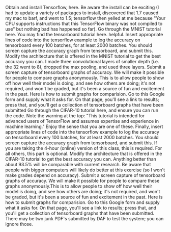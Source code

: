 Obtain and install Tensorflow, here. Be aware the install can be exciting (I had to update a variety of packages to install, discovered that 1.7 caused my mac to barf, and went to 1.5; tensorflow then yelled at me because "Your CPU supports instructions that this TensorFlow binary was not compiled to use" but nothing bad has happened so far).
Go through the MNIST tutorial here. You may find the tensorboard tutorial here. helpful. Insert appropriate lines of code into the tensorflow example to log the accuracy on tensorboard every 100 batches, for at least 2000 batches. You should screen capture the accuracy graph from tensorboard, and submit this.
Modify the architecture that is offered in the MNIST tutorial to get the best accuracy you can. I made three convolutional layers of smaller depth (i.e. the 32 went to 8), dropped the max pooling, and used three layers. Submit a screen capture of tensorboard graphs of accuracy. We will make it possible for people to compare graphs anonymously. This is to allow people to show off how well their model is doing, and see how others are doing; it's not required, and won't be graded, but it's been a source of fun and excitement in the past.
Here is how to submit graphs for comparision. Go to this Google form and supply what it asks for.
On that page, you'll see a link to results; press that, and you'll get a collection of tensorboard graphs that have been submitted
Go through the CIFAR-10 tutorial here, and ensure you can run the code. Note the warning at the top: "This tutorial is intended for advanced users of TensorFlow and assumes expertise and experience in machine learning." Enjoy the sense that you are one of these. Finally, insert appropriate lines of code into the tensorflow example to log the accuracy on tensorboard every 100 batches, for at least 2000 batches. You should screen capture the accuracy graph from tensorboard, and submit this.
If you are taking the 4-hour (online) version of this class, this is required. For all others, this part is optional. Modify the architecture that is offered in the CIFAR-10 tutorial to get the best accuracy you can. Anything better than about 93.5% will be comparable with current research. Be aware that people with bigger computers will likely do better at this exercise (so I won't make grades depend on accuracy). Submit a screen capture of tensorboard graphs of accuracy. We will make it possible for people to compare these graphs anonymously.This is to allow people to show off how well their model is doing, and see how others are doing; it's not required, and won't be graded, but it's been a source of fun and excitement in the past.
Here is how to submit graphs for comparision. Go to this Google form and supply what it asks for.
On that page, you'll see a link to results; press that, and you'll get a collection of tensorboard graphs that have been submitted. There may be two junk PDF's submitted by DAF to test the system; you can ignore those.
